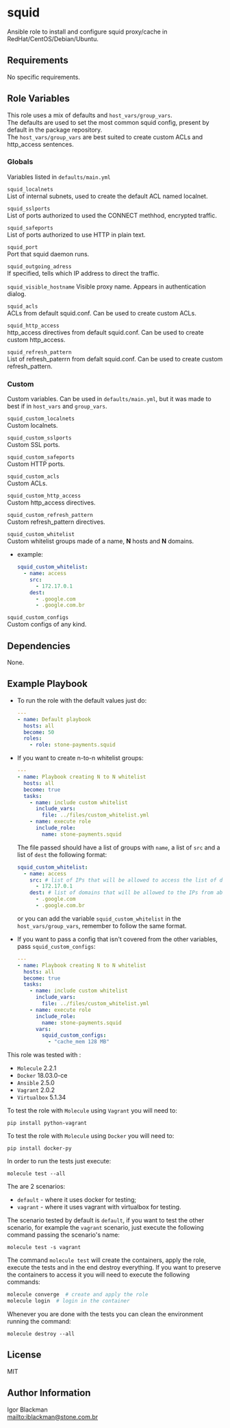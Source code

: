 squid
=========

Ansible role to install and configure squid proxy/cache in RedHat/CentOS/Debian/Ubuntu.

Requirements
------------

No specific requirements.

Role Variables
--------------

This role uses a mix of defaults and `host_vars/group_vars`.     
The defaults are used to set the most common squid config, present by default in the package repository.     
The `host_vars/group_vars` are best suited to create custom ACLs and http_access sentences.

### Globals
Variables listed in `defaults/main.yml`

`squid_localnets`     
List of internal subnets, used to create the default ACL named localnet.

`squid_sslports`     
List of ports authorized to used the CONNECT methhod, encrypted traffic.

`squid_safeports`     
List of ports authorized to use HTTP in plain text.

`squid_port`     
Port that squid daemon runs.

`squid_outgoing_adress`     
If specified, tells which IP address to direct the traffic.

`squid_visible_hostname`
Visible proxy name. Appears in authentication dialog.

`squid_acls`     
ACLs from default squid.conf. Can be used to create custom ACLs.

`squid_http_access`     
http_access directives from default squid.conf. Can be used to create custom http_access.

`squid_refresh_pattern`     
List of refresh_paterrn from defalt squid.conf. Can be used to create custom refresh_pattern.

### Custom
Custom variables. Can be used in `defaults/main.yml`, but it was made to best if in `host_vars` and `group_vars`.

`squid_custom_localnets`     
Custom localnets.

`squid_custom_sslports`     
Custom SSL ports.

`squid_custom_safeports`     
Custom HTTP ports.

`squid_custom_acls`     
Custom ACLs.

`squid_custom_http_access`     
Custom http_access directives.

`squid_custom_refresh_pattern`     
Custom refresh_pattern directives.

`squid_custom_whitelist`     
Custom whitelist groups made of a name, **N** hosts and **N** domains.
* example:
    ```yml
    squid_custom_whitelist:
      - name: access
        src:
          - 172.17.0.1
        dest:
          - .google.com
          - .google.com.br
    ```
`squid_custom_configs`     
Custom configs of any kind.

Dependencies
------------

None.

Example Playbook
----------------


* To run the role with the default values just do:
  ```yml
  ---
  - name: Default playbook
    hosts: all
    become: 50
    roles:
      - role: stone-payments.squid
  ```

* If you want to create n-to-n whitelist groups:
  ```yml
  ---
  - name: Playbook creating N to N whitelist
    hosts: all
    become: true
    tasks:
      - name: include custom whitelist
        include_vars:
          file: ../files/custom_whitelist.yml
      - name: execute role
        include_role:
          name: stone-payments.squid

  ```

  The file passed should have a list of groups with `name`, a list of `src` and a list of `dest` the following format:
  ```yml
  squid_custom_whitelist:
    - name: access
      src: # list of IPs that will be allowed to access the list of domains bellow
        - 172.17.0.1
      dest: # list of domains that will be allowed to the IPs from above
        - .google.com
        - .google.com.br
  ```
  or you can add the variable `squid_custom_whitelist` in the `host_vars/group_vars`, remember to follow the same format.

* If you want to pass a config that isn't covered from the other variables, pass `squid_custom_configs`:
  ```yml
  ---
  - name: Playbook creating N to N whitelist
    hosts: all
    become: true
    tasks:
      - name: include custom whitelist
        include_vars:
          file: ../files/custom_whitelist.yml
      - name: execute role
        include_role:
          name: stone-payments.squid
        vars:
          squid_custom_configs:
            - "cache_mem 128 MB"

  ```

This role was tested with :
* `Molecule` 2.2.1
* `Docker` 18.03.0-ce
* `Ansible` 2.5.0
* `Vagrant` 2.0.2
* `Virtualbox` 5.1.34

To test the role with `Molecule` using `Vagrant` you will need to:
```
pip install python-vagrant
```

To test the role with `Molecule` using `Docker` you will need to:
```
pip install docker-py
```

In order to run the tests just execute: 
``` 
molecule test --all
```

The are 2 scenarios: 
* `default` - where it uses docker for testing;
* `vagrant` - where it uses vagrant with virtualbox for testing.

The scenario tested by default is `default`, if you want to test the other scenario, for example the `vagrant` scenario, just execute the following command passing the scenario's name:
```
molecule test -s vagrant
```
The command `molecule test` will create the containers, apply the role, execute the tests and in the end destroy everything. If you want to preserve the containers to access it you will need to execute the following commands:
```sh
molecule converge  # create and apply the role
molecule login  # login in the container
```
Whenever you are done with the tests you can clean the environment running the command:
```
molecule destroy --all
```

License
-------

MIT

Author Information
------------------

Igor Blackman     
<mailto:iblackman@stone.com.br>
